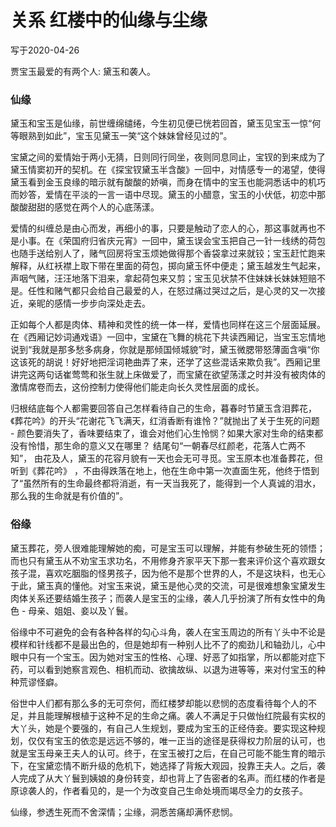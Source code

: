 # 关系 红楼中的仙缘与尘缘

写于2020-04-26



贾宝玉最爱的有两个人: 黛玉和袭人。

### 仙缘

黛玉和宝玉是仙缘，前世缠绵缱绻，今生初见便已恍若回首，黛玉见宝玉一惊“何等眼熟到如此”，宝玉见黛玉一笑“这个妹妹曾经见过的”。

宝黛之间的爱情始于两小无猜，日则同行同坐，夜则同息同止，宝钗的到来成为了黛玉情窦初开的契机。在《探宝钗黛玉半含酸》一回中，对情感专一的渴望，使得黛玉看到金玉良缘的暗示就有酸酸的娇嗔，而身在情中的宝玉也能洞悉话中的机巧而妙答，爱情在平淡的一言一语中尽现。黛玉的小醋意，宝玉的小伏低，初恋中那酸酸甜甜的感觉在两个人的心底荡漾。

爱情的纠缠总是由心而发，再细小的事，只要是触动了恋人的心，那这事就再也不是小事。在《荣国府归省庆元宵》一回中，黛玉误会宝玉把自己一针一线绣的荷包也随手送给别人了，赌气回房将宝玉烦她做得那个香袋拿过来就铰；宝玉赶忙跑来解释，从红袄襟上取下带在里面的荷包，掷向黛玉怀中便走；黛玉越发生气起来，声咽气赌，汪汪地落下泪来，拿起荷包来又剪；宝玉见状禁不住妹妹长妹妹短赔不是。任性和赌气都只会给自己最爱的人，在怒过痛过哭过之后，是心灵的又一次接近，亲昵的感情一步步向深处走去。

正如每个人都是肉体、精神和灵性的统一体一样，爱情也同样在这三个层面延展。在《西厢记妙词通戏语》一回中，宝黛在飞舞的桃花下共读西厢记，当宝玉忘情地说到“我就是那多愁多病身，你就是那倾国倾城貌”时，黛玉微腮带怒薄面含嗔“你这该死的胡说！好好地把淫词艳曲弄了来，还学了这些混话来欺负我”。西厢记里讲完这两句话崔莺莺和张生就上床做爱了，而宝黛在欲望荡漾之时并没有被肉体的激情席卷而去，这份控制力使得他们能走向长久灵性层面的成长。

归根结底每个人都需要回答自己怎样看待自己的生命，暮春时节黛玉含泪葬花，《葬花吟》的开头“花谢花飞飞满天，红消香断有谁怜？”就抛出了关于生死的问题 - 颜色要消失了，香味要结束了，谁会对他们心生怜悯？如果大家对生命的结束都没有怜惜，那生命的意义又在哪里？ 结尾句“一朝春尽红颜老，花落人亡两不知”， 由花及人，黛玉的花容月貌有一天也会无可寻觅。宝玉原本也准备葬花，但听到《葬花吟》 ，不由得跌落在地上，他在生命中第一次直面生死，他终于悟到了“虽然所有的生命最终都将消逝，有一天当我死了，能得到一个人真诚的泪水，那么我的生命就是有价值的”。

### 俗缘

黛玉葬花，旁人很难能理解她的痴，可是宝玉可以理解，并能有参破生死的领悟；而也只有黛玉从不劝宝玉求功名，不用修身齐家平天下那一套来评价这个喜欢跟女孩子混，喜欢吃胭脂的怪男孩子，因为他不是那个世界的人，不是这块料，也无心于此，黛玉真的懂他。对宝玉来说，黛玉是他心灵的交流，可是很难想象宝黛发生肉体关系还要结婚生孩子；而袭人是宝玉的尘缘，袭人几乎扮演了所有女性中的角色 - 母亲、姐姐、妾以及丫鬟。

俗缘中不可避免的会有各种各样的勾心斗角，袭人在宝玉周边的所有丫头中不论是模样和针线都不是最出色的，但是她却有一种别人比不了的痴劲儿和轴劲儿，心中眼中只有一个宝玉。因为她对宝玉的性格、心理、好恶了如指掌，所以都能对症下药，可以看到她察言观色、相机而动、欲擒故纵、以退为进等等，来对付宝玉的种种荒谬怪癖。

俗世中人们都有那么多的无可奈何，而红楼梦却能以悲悯的态度看待每个人的不足，并且能理解根植于这种不足的生命之痛。袭人不满足于只做怡红院最有实权的大丫头，她是个要强的，有自己人生规划，要成为宝玉的正经侍妾。要实现这种规划，仅仅有宝玉的依恋是远远不够的，唯一正当的途径是获得权力阶层的认可，也就是宝玉母亲王夫人的认可。终于，在宝玉被打之后，在自己可能不能生育的暗示下，在宝黛恋情不断升级的危机下，她选择了背叛大观园，投靠王夫人。之后，袭人完成了从大丫鬟到姨娘的身份转变，却也背上了告密者的名声。而红楼的作者是原谅袭人的，作者看见的，是一个为改变自己生命处境而竭尽全力的女孩子。

仙缘，参透生死而不舍深情；尘缘，洞悉苦痛却满怀悲悯。
